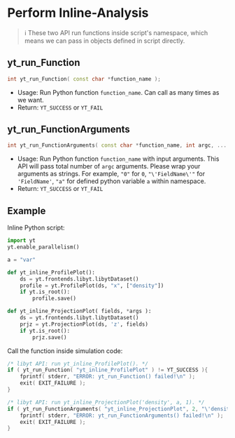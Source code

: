 # Perform Inline-Analysis
> :information_source: These two API run functions inside script's namespace, which means we can pass in objects defined in script directly.
## yt\_run\_Function
```cpp
int yt_run_Function( const char *function_name );
```
- Usage: Run Python function `function_name`. Can call as many times as we want.
- Return: `YT_SUCCESS` or `YT_FAIL`

## yt\_run\_FunctionArguments
```cpp
int yt_run_FunctionArguments( const char *function_name, int argc, ... );
```
- Usage: Run Python function `function_name` with input arguments. This API will pass total number of `argc` arguments. Please wrap your arguments as strings. For example, `"0"` for `0`, `"\'FieldName\'"` for `'FieldName'`, `"a"` for defined python variable `a` within namespace.
- Return: `YT_SUCCESS` or `YT_FAIL`

## Example
Inline Python script:
```python
import yt
yt.enable_parallelism()

a = "var"

def yt_inline_ProfilePlot():  
    ds = yt.frontends.libyt.libytDataset()  
    profile = yt.ProfilePlot(ds, "x", ["density"])  
    if yt.is_root():  
        profile.save()

def yt_inline_ProjectionPlot( fields, *args ):  
    ds = yt.frontends.libyt.libytDataset()
    prjz = yt.ProjectionPlot(ds, 'z', fields)  
    if yt.is_root():
        prjz.save()
```

Call the function inside simulation code:
```cpp
/* libyt API: run yt_inline_ProfilePlot(). */
if ( yt_run_Function( "yt_inline_ProfilePlot" ) != YT_SUCCESS ){  
    fprintf( stderr, "ERROR: yt_run_Function() failed!\n" );
    exit( EXIT_FAILURE );  
}

/* libyt API: run yt_inline_ProjectionPlot('density', a, 1). */
if ( yt_run_FunctionArguments( "yt_inline_ProjectionPlot", 2, "\'density\'", "a", "1" ) != YT_SUCCESS ){
    fprintf( stderr, "ERROR: yt_run_FunctionArguments() failed!\n" );  
    exit( EXIT_FAILURE );  
}
```
